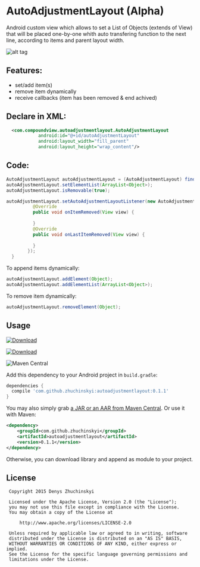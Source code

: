 # AutoAdjustmentLayout (Alpha)

Android custom view which allows to set a List of Objects (extends of View) that will be placed one-by-one whith auto transfering function to the next line, according to items and parent layout width.

![alt tag](https://raw.github.com/zhuchinskyi/AutoAdjustmentLayout/master/smart_screen.png)

Features:
---

- set/add item(s)
- remove item dynamically
- receive callbacks (item has been removed & end achived)
 
Declare in XML:
---
```xml
  <com.compoundview.autoadjustmentlayout.AutoAdjustmentLayout
            android:id="@+id/autoAdjustmentLayout"
            android:layout_width="fill_parent"
            android:layout_height="wrap_content"/>
```

Code:
---

```java
AutoAdjustmentLayout autoAdjustmentLayout = (AutoAdjustmentLayout) findViewById(R.id.autoAdjustmentView);
autoAdjustmentLayout.setElementList(ArrayList<Object>);
autoAdjustmentLayout.isRemovable(true);

autoAdjustmentLayout.setAutoAdjustmentLayoutListener(new AutoAdjustmentLayout.IOnAutoAdjustmentLayoutListener() {
          @Override
          public void onItemRemoved(View view) {
          
          }
          @Override
          public void onLastItemRemoved(View view) {
          
          }
        });
  }
  ```
  
  To append items dynamically:
  
  ```java
autoAdjustmentLayout.addElement(Object);
autoAdjustmentLayout.addElementList(ArrayList<Object>);
 ```
  To remove item dynamically:
  
  ```java
autoAdjustmentLayout.removeElement(Object);
 ```
 
 Usage
-----
 [ ![Download](https://api.bintray.com/packages/denys-zhuchinsky/maven/AutoAdjustmentLayout/images/download.svg?version=1.1) ](https://bintray.com/denys-zhuchinsky/maven/AutoAdjustmentLayout/1.1/link)

 [ ![Download](https://api.bintray.com/packages/denys-zhuchinsky/maven/AutoAdjustmentLayout/images/download.svg) ](https://bintray.com/denys-zhuchinsky/maven/AutoAdjustmentLayout/_latestVersion)

![Maven Central](https://maven-badges.herokuapp.com/maven-central/com.stanfy.enroscar/enroscar-goro/badge.svg)

Add this dependency to your Android project in `build.gradle`:
```groovy
dependencies {
  compile 'com.github.zhuchinskyi:autoadjustmentlayout:0.1.1'
}
```
You may also simply grab [a JAR or an AAR from Maven Central](http://search.maven.org/#search%7Cga%7C1%7Ca%3A%22autoadjustmentlayout%22).
Or use it with Maven:
```xml
<dependency>
    <groupId>com.github.zhuchinskyi</groupId>
    <artifactId>autoadjustmentlayout</artifactId>
    <version>0.1.1</version>
</dependency>
```

Otherwise, you can download library and append as module to your project.
 
 License
-------

     Copyright 2015 Denys Zhuchinskyi

     Licensed under the Apache License, Version 2.0 (the "License");
     you may not use this file except in compliance with the License.
     You may obtain a copy of the License at

         http://www.apache.org/licenses/LICENSE-2.0

     Unless required by applicable law or agreed to in writing, software
     distributed under the License is distributed on an "AS IS" BASIS,
     WITHOUT WARRANTIES OR CONDITIONS OF ANY KIND, either express or implied.
     See the License for the specific language governing permissions and
     limitations under the License.
